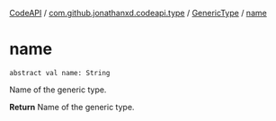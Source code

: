 [CodeAPI](../../index.md) / [com.github.jonathanxd.codeapi.type](../index.md) / [GenericType](index.md) / [name](.)

# name

`abstract val name: String`

Name of the generic type.

**Return**
Name of the generic type.

